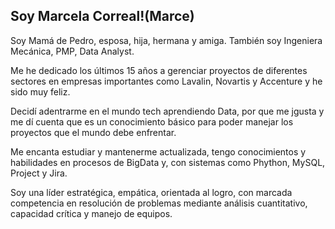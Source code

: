 ## Soy Marcela Correal!(Marce)

Soy Mamá de Pedro, esposa, hija, hermana y amiga.
También soy Ingeniera Mecánica, PMP, Data Analyst.

Me he dedicado los últimos 15 años a gerenciar proyectos de diferentes sectores en empresas importantes como Lavalin, Novartis y Accenture y he sido muy feliz.

Decidí adentrarme en el mundo tech aprendiendo Data, por que me jgusta y me dí cuenta que es un conocimiento básico para poder manejar los proyectos que el 
mundo debe enfrentar.

Me encanta estudiar y mantenerme actualizada, tengo conocimientos y habilidades en procesos de BigData y, con sistemas como Phython, MySQL, Project y Jira. 

Soy una líder estratégica, empática, orientada al logro, con marcada competencia en resolución de problemas mediante análisis cuantitativo, capacidad crítica y manejo de equipos.



